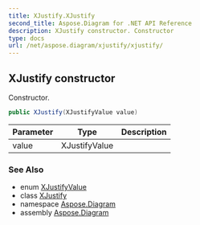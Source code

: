 ```yaml
---
title: XJustify.XJustify
second_title: Aspose.Diagram for .NET API Reference
description: XJustify constructor. Constructor
type: docs
url: /net/aspose.diagram/xjustify/xjustify/
---
```

## XJustify constructor

Constructor.

```csharp
public XJustify(XJustifyValue value)
```

| Parameter | Type | Description |
| --- | --- | --- |
| value | XJustifyValue |  |

### See Also

* enum [XJustifyValue](../../xjustifyvalue/)
* class [XJustify](../)
* namespace [Aspose.Diagram](../../xjustify/)
* assembly [Aspose.Diagram](../../../)


